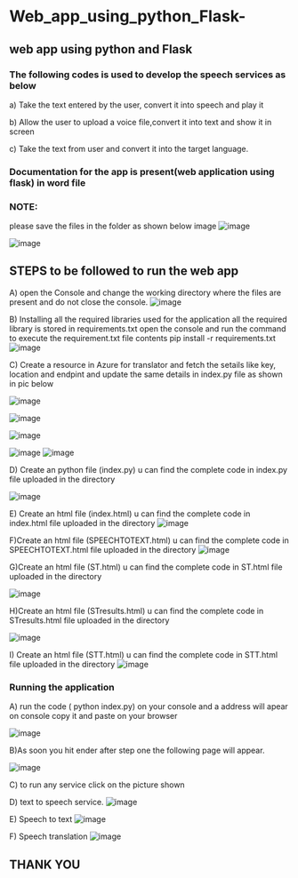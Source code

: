 # Web_app_using_python_Flask-

## web app using python and Flask

### The following codes is used to develop the speech services as below

a) Take the text entered by the user, convert it into speech and play it

b) Allow the user to upload a voice file,convert it into text and show it in screen

c) Take the text from user and convert it into the target language.





### Documentation for the app is present(web application using flask) in word file


### NOTE:
please save the files in the folder as shown below image
![image](https://user-images.githubusercontent.com/105434629/205022137-cbdae02e-3d65-48f1-9528-931a51eee0a8.png)

![image](https://user-images.githubusercontent.com/105434629/205022936-06ecffee-8fe2-4ce1-8c3a-97caf01772ad.png)


## STEPS to be followed to run the web app

A) open the Console and change the working directory where the files are present and do not close the console.
![image](https://user-images.githubusercontent.com/105434629/205016195-2960f12a-cd32-4df7-b414-63b86b03ebc6.png)

B) Installing all the required libraries used for the application
  all the required library is stored in requirements.txt
  open the console and run the command to execute the requirement.txt file contents
         pip install -r requirements.txt
![image](https://user-images.githubusercontent.com/105434629/205017528-8891bf9c-659f-40dc-8cb0-79c1729011bd.png)

C) Create a resource in Azure for translator and fetch the setails like key, location and endpint and update the same details in index.py file as shown in pic below

![image](https://user-images.githubusercontent.com/105434629/205020606-3a071821-ef16-43e5-8280-a50617058a53.png)

![image](https://user-images.githubusercontent.com/105434629/205020638-e0865bc8-0493-4fc1-b307-b63ac8ea6b0c.png)

![image](https://user-images.githubusercontent.com/105434629/205020688-1e221e58-9337-44e6-addf-54df27a6587b.png)

![image](https://user-images.githubusercontent.com/105434629/205020721-0dd28233-7c40-49a4-9169-2c3ad502970b.png)
![image](https://user-images.githubusercontent.com/105434629/205020783-91b675ee-1207-4779-9873-11a6f8fea10a.png)


D) Create an python file (index.py) u can find the complete code in index.py file uploaded in the directory 

![image](https://user-images.githubusercontent.com/105434629/205018311-8f527af2-bf82-49c9-9555-ed1b3ad35f82.png)

E) Create an html file (index.html) u can find the complete code in index.html file uploaded in the directory
![image](https://user-images.githubusercontent.com/105434629/205018832-4178d032-e71a-44c7-8ef4-1b1f9a8f1e23.png)

F)Create an html file (SPEECHTOTEXT.html) u can find the complete code in SPEECHTOTEXT.html file uploaded in the directory
![image](https://user-images.githubusercontent.com/105434629/205019158-9f398f92-31ad-4aae-a745-0496a9e34b33.png)

G)Create an html file (ST.html) u can find the complete code in ST.html file uploaded in the directory

![image](https://user-images.githubusercontent.com/105434629/205019393-0ebf9cda-ed70-4537-82e7-afb99e7f8f5b.png)

H)Create an html file (STresults.html) u can find the complete code in STresults.html file uploaded in the directory

![image](https://user-images.githubusercontent.com/105434629/205019681-1a391a31-5559-4534-aedb-18e0b4ba6671.png)

I) Create an html file (STT.html) u can find the complete code in STT.html file uploaded in the directory
![image](https://user-images.githubusercontent.com/105434629/205019531-7e6c9ed5-bcbf-48c3-a335-30641aee3192.png)

### Running the application
A)   run the code ( python index.py) on your console and a address will apear on console copy it and paste on your browser

![image](https://user-images.githubusercontent.com/105434629/205025639-496d1895-6e54-47bd-9cd2-33a1b35ce0bf.png)

B)As soon you hit ender after step one the following page will appear.

![image](https://user-images.githubusercontent.com/105434629/205026035-f280eef2-d569-4ca1-a582-c87ad0c3f896.png)

C) to run any service click on the picture shown 

D) text to speech service.
![image](https://user-images.githubusercontent.com/105434629/205026333-e8c66538-24e6-42f0-9f03-83dcc0a115c7.png)

E) Speech to text
![image](https://user-images.githubusercontent.com/105434629/205026713-c984e74a-6113-4902-a8de-c0226ce69984.png)

F) Speech translation
![image](https://user-images.githubusercontent.com/105434629/205026884-80b73a7e-4fd7-4c9b-8340-cefcf20b7718.png)

## THANK YOU





